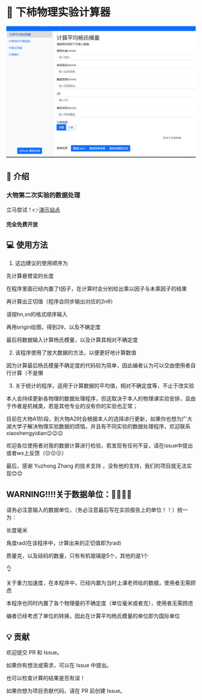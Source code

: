 # 🔧 下柿物理实验计算器

![alt text](phy_show.png)

## 🚀 介绍

### 大物第二次实验的数据处理

立马尝试！👉[演示站点](https://phy.betterspace.top)

**完全免费开放**

## 💻 使用方法

1. 这边建议的使用顺序为

先计算悬臂梁的长度

在程序里面已经内置了t因子，在计算时会分别给出乘以因子与未乘因子的结果

再计算出正切值（程序会同步输出对应的2nθ）

请按hn,xn的格式顺序输入

再用origin绘图，得到2θ，以及不确定度

最后将数据输入计算杨氏模量，以及计算其相对不确定度

2. 该程序使用了放大数据的方法，以便更好地计算数值    

因为计算最后杨氏模量不确定度的代码较为简单，因此编者认为可以交由使用者自行计算（不是懒

3. 关于统计的程序，适用于计算数据的平均值，相对不确定度等，不止于改实验

本人会持续更新各物理的数据处理程序，但这取决于本人的物理课实验安排，且由于作者是机械类，若是其他专业的没有你的实验也正常；

目前在大物A1阶段，到大物A2时会根据本人的选择进行更新，如果你也想为广大湖大学子解决物理实验数据的烦恼，并且有不同实验的数据处理程序，欢迎联系xiaoshengyidian😉😉😉

欢迎各位使用者对我的数据计算进行检验，若发现有任何不妥，请在issue中提出或者wx上反馈（😗😗😗）

最后，感谢 Yuzhong Zhang 的技术支持 ，没有他的支持，我们的项目就无法实现😊😊

## WARNING!!!!关于数据单位：🫵🫵🫵🫵

请务必注意输入的数据单位，（务必注意最后写在实验报告上的单位！！）统一为：
    
长度毫米

角度rad(在该程序中，计算出来的正切值即为rad)

质量克，以及砝码的数量，只有有机玻璃是5个，其他的是1个

👌

关于重力加速度，在本程序中，已经内置为当时上课老师给的数据，使用者无需顾虑

本程序也同时内置了各个物理量的不确定度（单位毫米或者克），使用者无需顾虑

编者已经考虑了单位的转换，因此在计算平均杨氏模量的单位即为国际单位

## 💡 贡献

欢迎提交 PR 和 Issue。

如果你有想法或需求，可以在 Issue 中提出。

也可以检查计算的结果是否有误！

如果你想为项目贡献代码，请在 PR 前创建 Issue。












    




